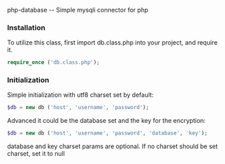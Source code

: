 php-database -- Simple mysqli connector for php

### Installation
To utilize this class, first import db.class.php into your project, and require it.

```php
require_once ('db.class.php');
```

### Initialization
Simple initialization with utf8 charset set by default:
```php
$db = new db ('host', 'username', 'password');
```

Advanced it could be the database set and the key for the encryption:
```php
$db = new db ('host', 'username', 'password', 'database', 'key');
```
database and key charset params are optional.
If no charset should be set charset, set it to null
